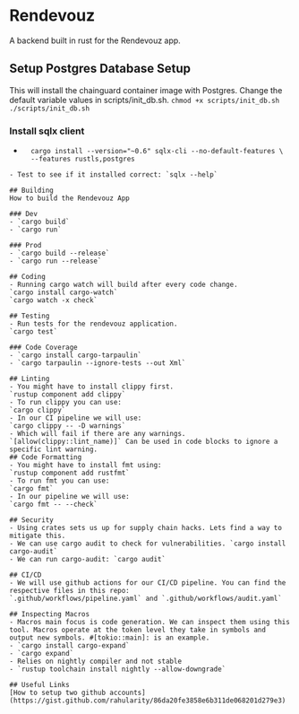 # Rendevouz
A backend built in rust for the Rendevouz app.
## Setup Postgres Database Setup
This will install the chainguard container image with Postgres. Change the default variable values in scripts/init_db.sh.
`chmod +x scripts/init_db.sh`
`./scripts/init_db.sh`

### Install sqlx client
- ```COPY
    cargo install --version="~0.6" sqlx-cli --no-default-features \
    --features rustls,postgres
 ```
- Test to see if it installed correct: `sqlx --help`

## Building
How to build the Rendevouz App

### Dev
- `cargo build`
- `cargo run`

### Prod
- `cargo build --release`
- `cargo run --release`

## Coding
- Running cargo watch will build after every code change.
`cargo install cargo-watch`
`cargo watch -x check`

## Testing
- Run tests for the rendevouz application.
`cargo test`

### Code Coverage
- `cargo install cargo-tarpaulin`
- `cargo tarpaulin --ignore-tests --out Xml`

## Linting
- You might have to install clippy first.
`rustup component add clippy`
- To run clippy you can use:
`cargo clippy`
- In our CI pipeline we will use:
`cargo clippy -- -D warnings`
- Which will fail if there are any warnings.
`[allow(clippy::lint_name)]` Can be used in code blocks to ignore a specific lint warning.
## Code Formatting
- You might have to install fmt using:
`rustup component add rustfmt`
- To run fmt you can use:
`cargo fmt`
- In our pipeline we will use:
`cargo fmt -- --check`

## Security
- Using crates sets us up for supply chain hacks. Lets find a way to mitigate this.
- We can use cargo audit to check for vulnerabilities. `cargo install cargo-audit`
- We can run cargo-audit: `cargo audit`

## CI/CD
- We will use github actions for our CI/CD pipeline. You can find the respective files in this repo:
`.github/workflows/pipeline.yaml` and `.github/workflows/audit.yaml`

## Inspecting Macros
- Macros main focus is code generation. We can inspect them using this tool. Macros operate at the token level they take in symbols and output new symbols. #[tokio::main]: is an example. 
- `cargo install cargo-expand`
- `cargo expand`
- Relies on nightly compiler and not stable
- `rustup toolchain install nightly --allow-downgrade`

## Useful Links
[How to setup two github accounts](https://gist.github.com/rahularity/86da20fe3858e6b311de068201d279e3)